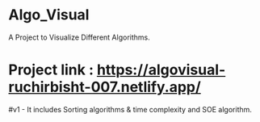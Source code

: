 # Algo_Visual
A Project to Visualize Different Algorithms.

# Project link : https://algovisual-ruchirbisht-007.netlify.app/

#v1  - It includes Sorting algorithms & time complexity and SOE algorithm.

